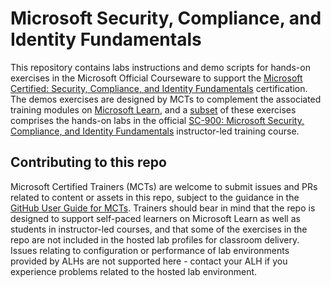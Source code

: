 # Microsoft Security, Compliance, and Identity Fundamentals
This repository contains labs instructions and demo scripts for hands-on exercises in the Microsoft Official Courseware to support the [Microsoft Certified: Security, Compliance, and Identity Fundamentals](https://learn.microsoft.com/en-us/credentials/certifications/security-compliance-and-identity-fundamentals/?practice-assessment-type=certification/) certification. The demos exercises are designed by MCTs to complement the associated training modules on [Microsoft Learn](https://learn.microsoft.com/training), and a <u>subset</u> of these exercises comprises the hands-on labs in the official [SC-900: Microsoft Security, Compliance, and Identity Fundamentals](https://learn.microsoft.com/en-us/shows/on-demand-instructor-led-training-series/?terms=SC-900) instructor-led training course.

## Contributing to this repo

Microsoft Certified Trainers (MCTs) are welcome to submit issues and PRs related to content or assets in this repo, subject to the guidance in the [GitHub User Guide for MCTs](https://microsoftlearning.github.io/MCT-User-Guide/). Trainers should bear in mind that the repo is designed to support self-paced learners on Microsoft Learn as well as students in instructor-led courses, and that some of the exercises in the repo are not included in the hosted lab profiles for classroom delivery. Issues relating to configuration or performance of lab environments provided by ALHs are not supported here - contact your ALH if you experience problems related to the hosted lab environment.
